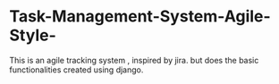 # Task-Management-System-Agile-Style-
This is an agile tracking system , inspired by jira. but does the basic functionalities created using django.
